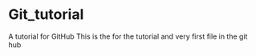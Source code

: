 # Git_tutorial
A tutorial for GitHub
This is the for the tutorial and very first file in the git hub
